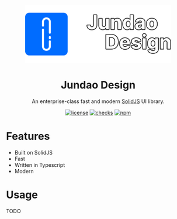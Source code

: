 <div align="center">
  <a href="https://design.jundao.app/" target="_blank"><img width="400" src="https://github.com/jundaoapp/design/blob/main/docs/banner.svg?raw=true" alt="Jundao Design banner"></a>
</div>

<h1 align="center">Jundao Design</h1>

<div align="center">

An enterprise-class fast and modern [SolidJS](https://www.solidjs.com) UI library.

[![license](https://img.shields.io/badge/license-MIT-1890ff.svg)](https://github.com/jundaoapp/design/blob/main/LICENSE)
[![checks](https://img.shields.io/github/checks-status/jundaoapp/design/main)](https://github.com/jundaoapp/design/actions)
[![npm](https://img.shields.io/npm/v/@jundao/design)](https://www.npmjs.com/package/@jundao/design)

</div>

# Features
* Built on SolidJS 
* Fast
* Written in Typescript
* Modern

# Usage
TODO